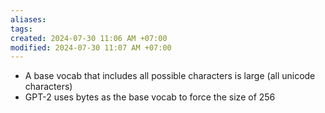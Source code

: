 ```yaml
---
aliases: 
tags: 
created: 2024-07-30 11:06 AM +07:00
modified: 2024-07-30 11:07 AM +07:00
---
```


- A base vocab that includes all possible characters is large (all unicode characters)
- GPT-2 uses bytes as the base vocab to force the size of 256